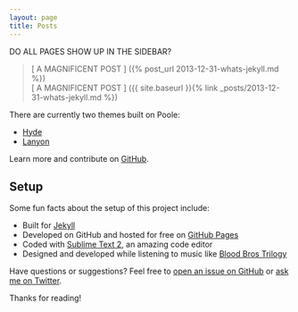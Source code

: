 ```yaml
---  
layout: page  
title: Posts  
---  
```


<p class="message">  
    DO ALL PAGES SHOW UP IN THE SIDEBAR?  
</p>  

> [ A MAGNIFICENT POST ] ({% post_url 2013-12-31-whats-jekyll.md %})  
[ A MAGNIFICENT POST ] ({{ site.baseurl }}{% link _posts/2013-12-31-whats-jekyll.md %})  

There are currently two themes built on Poole:  

* [Hyde](http://hyde.getpoole.com)  
* [Lanyon](http://lanyon.getpoole.com)  

Learn more and contribute on [GitHub](https://github.com/poole).  

## Setup  

Some fun facts about the setup of this project include:  

* Built for [Jekyll](http://jekyllrb.com)  
* Developed on GitHub and hosted for free on [GitHub Pages](https://pages.github.com)  
* Coded with [Sublime Text 2](http://sublimetext.com), an amazing code editor  
* Designed and developed while listening to music like [Blood Bros Trilogy](https://soundcloud.com/maddecent/sets/blood-bros-series)  

Have questions or suggestions? Feel free to [open an issue on GitHub](https://github.com/poole/issues/new) or [ask me on Twitter](https://twitter.com/mdo).  

Thanks for reading!  
